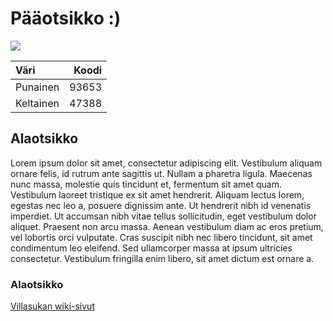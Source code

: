﻿# Pääotsikko :)

![](https://images.pexels.com/photos/160438/ankle-socks-children-socks-knitted-greeting-160438.jpeg?w=940&h=650&auto=compress&cs=tinysrgb)

| Väri | Koodi |
|:-----|------:|
| Punainen | 93653 |
| Keltainen | 47388 |

## Alaotsikko

Lorem ipsum dolor sit amet, consectetur adipiscing elit. Vestibulum aliquam ornare felis, id rutrum ante sagittis ut. Nullam a pharetra ligula. Maecenas nunc massa, molestie quis tincidunt et, fermentum sit amet quam. Vestibulum laoreet tristique ex sit amet hendrerit. Aliquam lectus lorem, egestas nec leo a, posuere dignissim ante. Ut hendrerit nibh id venenatis imperdiet. Ut accumsan nibh vitae tellus sollicitudin, eget vestibulum dolor aliquet. Praesent non arcu massa. Aenean vestibulum diam ac eros pretium, vel lobortis orci vulputate. Cras suscipit nibh nec libero tincidunt, sit amet condimentum leo eleifend. Sed ullamcorper massa at ipsum ultricies consectetur. Vestibulum fringilla enim libero, sit amet dictum est ornare a.

### Alaotsikko

[Villasukan wiki-sivut](https://fi.wikipedia.org/wiki/Villasukka)

